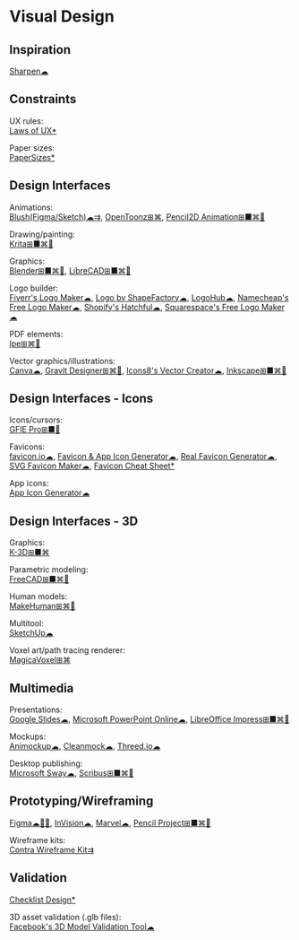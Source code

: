 # Visual Design

## Inspiration

[Sharpen☁](https://sharpen.design/)

## Constraints

UX rules:  
[Laws of UX*](https://lawsofux.com/)

Paper sizes:  
[PaperSizes*](https://papersizes.io/)

## Design Interfaces

Animations:  
[Blush(Figma/Sketch)☁⇉](https://blush.design/),
[OpenToonz⊞⌘](https://opentoonz.github.io/e/),
[Pencil2D Animation⊞■⌘🐧](https://www.pencil2d.org/)

Drawing/painting:  
[Krita⊞■⌘🐧](https://krita.org/en/)

Graphics:  
[Blender⊞■⌘🐧](https://www.blender.org/),
[LibreCAD⊞■⌘🐧](https://librecad.org/)

Logo builder:  
[Fiverr's Logo Maker☁](https://www.fiverr.com/logo-maker),
[Logo by ShapeFactory☁](https://logo.shapefactory.co/),
[LogoHub☁](https://logohub.io/),
[Namecheap's Free Logo Maker☁](https://www.namecheap.com/logo-maker/app/new),
[Shopify's Hatchful☁](https://hatchful.shopify.com/),
[Squarespace's Free Logo Maker☁](https://www.squarespace.com/logo)

PDF elements:  
[Ipe⊞⌘🐧](http://ipe.otfried.org/)

Vector graphics/illustrations:  
[Canva☁](https://www.canva.com/),
[Gravit Designer⊞⌘🐧](https://www.designer.io/en/),
[Icons8's Vector Creator☁](https://icons8.com/vector-creator),
[Inkscape⊞■⌘🐧](https://inkscape.org/)

## Design Interfaces - Icons

Icons/cursors:  
[GFIE Pro⊞■🐧](http://greenfishsoftware.org/)

Favicons:  
[favicon.io☁](https://favicon.io/), [Favicon & App Icon Generator☁](https://www.favicon-generator.org/),
[Real Favicon Generator☁](https://realfavicongenerator.net/),
[SVG Favicon Maker☁](https://formito.com/tools/favicon),
[Favicon Cheat Sheet*](http://github.com/audreyr/favicon-cheat-sheet)

App icons:  
[App Icon Generator☁](https://appicon.co/)

## Design Interfaces - 3D

Graphics:  
[K-3D⊞■⌘](http://www.k-3d.org/)

Parametric modeling:  
[FreeCAD⊞■⌘🐧](https://www.freecadweb.org/)

Human models:  
[MakeHuman⊞⌘🐧](http://www.makehumancommunity.org/)

Multitool:  
[SketchUp☁](https://www.sketchup.com/)

Voxel art/path tracing renderer:  
[MagicaVoxel⊞⌘](https://ephtracy.github.io/)

## Multimedia

Presentations:  
[Google Slides☁](https://slides.google.com),
[Microsoft PowerPoint Online☁](https://office.live.com/start/PowerPoint.aspx),
[LibreOffice Impress⊞■⌘🐧](https://www.libreoffice.org/)

Mockups:  
[Animockup☁](https://animockup.com/),
[Cleanmock☁](https://cleanmock.com/),
[Threed.io☁](https://threed.io/)

Desktop publishing:  
[Microsoft Sway☁](https://sway.office.com),
[Scribus⊞■⌘🐧](https://www.scribus.net/)

## Prototyping/Wireframing

[Figma☁🍎🤖](https://www.figma.com/),
[InVision☁](https://www.invisionapp.com/),
[Marvel☁](https://marvelapp.com/),
[Pencil Project⊞■⌘🐧](https://pencil.evolus.vn/)

Wireframe kits:  
[Contra Wireframe Kit⇉](https://contrauikit.com/)

## Validation

[Checklist Design*](https://www.checklist.design/)

3D asset validation (.glb files):  
[Facebook's 3D Model Validation Tool☁](https://developers.facebook.com/tools/3d/validation/)

